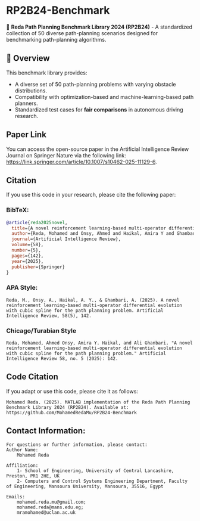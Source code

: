 
# RP2B24-Benchmark
🚀 **Reda Path Planning Benchmark Library 2024 (RP2B24)** - A standardized collection of 50 diverse path-planning scenarios designed for benchmarking path-planning algorithms.

## 📌 Overview
This benchmark library provides:
- A diverse set of 50 path-planning problems with varying obstacle distributions.
- Compatibility with optimization-based and machine-learning-based path planners.
- Standardized test cases for **fair comparisons** in autonomous driving research.

## Paper Link

You can access the open-source paper in the Artificial Intelligence Review Journal on Springer Nature via the following link: https://link.springer.com/article/10.1007/s10462-025-11129-6.



## Citation

If you use this code in your research, please cite the following paper:

### BibTeX:
```bibtex
@article{reda2025novel,
  title={A novel reinforcement learning-based multi-operator differential evolution with cubic spline for the path planning problem},
  author={Reda, Mohamed and Onsy, Ahmed and Haikal, Amira Y and Ghanbari, Ali},
  journal={Artificial Intelligence Review},
  volume={58},
  number={5},
  pages={142},
  year={2025},
  publisher={Springer}
}
```

 ### APA Style:
 ``` APA Style
Reda, M., Onsy, A., Haikal, A. Y., & Ghanbari, A. (2025). A novel reinforcement learning-based multi-operator differential evolution with cubic spline for the path planning problem. Artificial Intelligence Review, 58(5), 142.
```

 ### Chicago/Turabian Style
 ``` Chicago/Turabian Style
Reda, Mohamed, Ahmed Onsy, Amira Y. Haikal, and Ali Ghanbari. "A novel reinforcement learning-based multi-operator differential evolution with cubic spline for the path planning problem." Artificial Intelligence Review 58, no. 5 (2025): 142.

```

   
## Code Citation
If you adapt or use this code, please cite it as follows:
```
Mohamed Reda. (2025). MATLAB implementation of the Reda Path Planning Benchmark Library 2024 (RP2B24). Available at: https://github.com/MohamedRedaMu/RP2B24-Benchmark
```



## Contact Information:

    For questions or further information, please contact:
    Author Name:
        Mohamed Reda

    Affiliation:
        1- School of Engineering, University of Central Lancashire, Preston, PR1 2HE, UK
        2- Computers and Control Systems Engineering Department, Faculty of Engineering, Mansoura University, Mansoura, 35516, Egypt

    Emails:
        mohamed.reda.mu@gmail.com;
        mohamed.reda@mans.edu.eg;
        mramohamed@uclan.ac.uk

